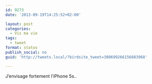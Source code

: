 ```yaml
---
id: 9273
date: '2013-09-19T14:25:52+02:00'

layout: post
categories:
  - Vis ma vie
tags:
  - tweet
format: status
publish_social: no
guid: 'http://tweets.local/?birdsite_tweet=380699266156883968'

---
```


J’envisage fortement l’iPhone 5s..